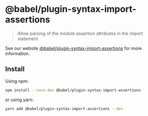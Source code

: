 # @babel/plugin-syntax-import-assertions

> Allow parsing of the module assertion attributes in the import statement

See our
website [@babel/plugin-syntax-import-assertions](https://babeljs.io/docs/babel-plugin-syntax-import-assertions)
for more information.

## Install

Using npm:

```sh
npm install --save-dev @babel/plugin-syntax-import-assertions
```

or using yarn:

```sh
yarn add @babel/plugin-syntax-import-assertions --dev
```
